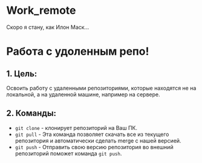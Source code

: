 # Work_remote
Скоро я стану, как Илон Маск...
# Работа с удоленным репо!
## 1. Цель:  
Освоить работу с удаленными репозиториями, которые находятся не на локальной, а на удаленной машине, например на сервере.  
## 2. Команды:
* `git clone` - клонирует репозиторий на Ваш ПК.  
* `git pull` - Эта команда позволяет скачать все из текущего репозитория и автоматически сделать merge с нашей версией.
* `git push` - Отправить свою версию репозитория во внешний репозиторий поможет команда `git push`.  